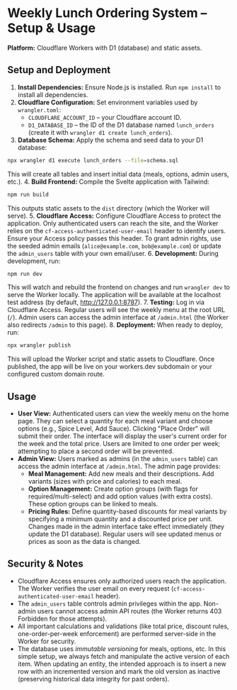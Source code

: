 # Weekly Lunch Ordering System – Setup & Usage
**Platform:** Cloudflare Workers with D1 (database) and static assets.

## Setup and Deployment
1. **Install Dependencies:** Ensure Node.js is installed. Run `npm install` to install all dependencies.
2. **Cloudflare Configuration:** Set environment variables used by `wrangler.toml`:
   - `CLOUDFLARE_ACCOUNT_ID` – your Cloudflare account ID.
   - `D1_DATABASE_ID` – the ID of the D1 database named `lunch_orders` (create it with `wrangler d1 create lunch_orders`).
3. **Database Schema:** Apply the schema and seed data to your D1 database:
```bash
npx wrangler d1 execute lunch_orders --file=schema.sql
```
This will create all tables and insert initial data (meals, options, admin users, etc.).
4. **Build Frontend:** Compile the Svelte application with Tailwind:
```bash
npm run build
```
This outputs static assets to the `dist` directory (which the Worker will serve).
5. **Cloudflare Access:** Configure Cloudflare Access to protect the application. Only authenticated users can reach the site, and the Worker relies on the `cf-access-authenticated-user-email` header to identify users. Ensure your Access policy passes this header. To grant admin rights, use the seeded admin emails (`alice@example.com`, `bob@example.com`) or update the `admin_users` table with your own email/user.
6. **Development:** During development, run:
```bash
npm run dev
```
This will watch and rebuild the frontend on changes and run `wrangler dev` to serve the Worker locally. The application will be available at the localhost test address (by default, http://127.0.0.1:8787).
7. **Testing:** Log in via Cloudflare Access. Regular users will see the weekly menu at the root URL (`/`). Admin users can access the admin interface at `/admin.html` (the Worker also redirects `/admin` to this page).
8. **Deployment:** When ready to deploy, run:
```bash
npx wrangler publish
```
This will upload the Worker script and static assets to Cloudflare. Once published, the app will be live on your workers.dev subdomain or your configured custom domain route.

## Usage
- **User View:** Authenticated users can view the weekly menu on the home page. They can select a quantity for each meal variant and choose options (e.g., Spice Level, Add Sauce). Clicking "Place Order" will submit their order. The interface will display the user's current order for the week and the total price. Users are limited to one order per week; attempting to place a second order will be prevented.
- **Admin View:** Users marked as admins (in the `admin_users` table) can access the admin interface at `/admin.html`. The admin page provides:
  - **Meal Management:** Add new meals and their descriptions. Add variants (sizes with price and calories) to each meal.
  - **Option Management:** Create option groups (with flags for required/multi-select) and add option values (with extra costs). These option groups can be linked to meals.
  - **Pricing Rules:** Define quantity-based discounts for meal variants by specifying a minimum quantity and a discounted price per unit.
Changes made in the admin interface take effect immediately (they update the D1 database). Regular users will see updated menus or prices as soon as the data is changed.

## Security & Notes
- Cloudflare Access ensures only authorized users reach the application. The Worker verifies the user email on every request (`cf-access-authenticated-user-email` header).
- The `admin_users` table controls admin privileges within the app. Non-admin users cannot access admin API routes (the Worker returns 403 Forbidden for those attempts).
- All important calculations and validations (like total price, discount rules, one-order-per-week enforcement) are performed server-side in the Worker for security.
- The database uses *immutable versioning* for meals, options, etc. In this simple setup, we always fetch and manipulate the active version of each item. When updating an entity, the intended approach is to insert a new row with an incremented version and mark the old version as inactive (preserving historical data integrity for past orders).
